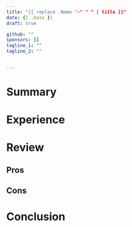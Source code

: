 ```yaml
---
title: "{{ replace .Name "-" " " | title }}"
date: {{ .Date }}
draft: true

github: ""
sponsors: []
tagline_1: ""
tagline_2: ""


---
```


# Summary

# Experience

# Review

## Pros

## Cons

# Conclusion